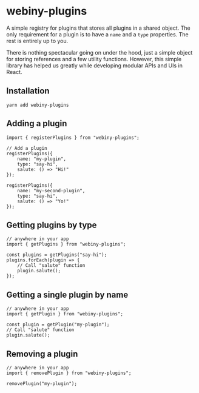 # webiny-plugins

A simple registry for plugins that stores all plugins in a shared object.
The only requirement for a plugin is to have a `name` and a `type` properties. The rest is entirely up to you.

There is nothing spectacular going on under the hood, just a simple object for storing references and a few utility functions.
However, this simple library has helped us greatly while developing modular APIs and UIs in React.

## Installation
`yarn add webiny-plugins`

## Adding a plugin
```
import { registerPlugins } from "webiny-plugins";

// Add a plugin
registerPlugins({
    name: "my-plugin",
    type: "say-hi",
    salute: () => "Hi!"
});

registerPlugins({
    name: "my-second-plugin",
    type: "say-hi",
    salute: () => "Yo!"
});
```

## Getting plugins by type
```
// anywhere in your app
import { getPlugins } from "webiny-plugins";

const plugins = getPlugins("say-hi");
plugins.forEach(plugin => {
    // Call "salute" function
    plugin.salute();
});
```

## Getting a single plugin by name
```
// anywhere in your app
import { getPlugin } from "webiny-plugins";

const plugin = getPlugin("my-plugin");
// Call "salute" function
plugin.salute();
```

## Removing a plugin
```
// anywhere in your app
import { removePlugin } from "webiny-plugins";

removePlugin("my-plugin");
```

